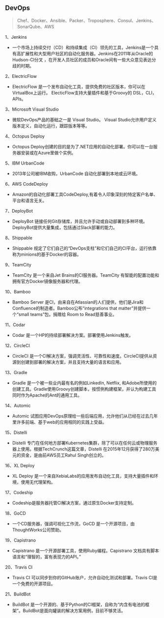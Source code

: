 ## DevOps

> Chef、Docker、Ansible、Packer、Troposphere、Consul、Jenkins、SonarQube、AWS


1、Jenkins
- 一个市场上持续交付（CD）和持续集成（CI）领先的工具，Jenkins是一个具有高扩展性和大型用户社区的自动化服务器。Jenkins在2011年从Oracle的Hudson-CI分叉 ，在开发人员社区的成员和Oracle间有一些大众意见表达分歧的时期。

2、ElectricFlow

- ElectricFlow 是一个发布自动化工具，提供免费的社区版本，你可以在VirtualBox上运行。 ElecticFlow支持大量插件和基于Groovy的 DSL，CLI，APIs。

3、Microsoft Visual Studio

- 微软DevOps产品的基础之一是 Visual Studio。 Visual Studio允许用户定义版本定义，自动化运行，跟踪版本等等。

4、Octopus Deploy

- Octopus Deploy创建的目的是为了.NET应用的自动化部署。你可以在一台服务器安装或在Azure里做个实例。

5、IBM UrbanCode

- 2013年公司被IBM收购，UrbanCode 自动化部署到本地或云环境。

6、AWS CodeDeploy

- Amazon的自动化部署工具CodeDeploy,有着令人印象深刻的特定客户名单、平台和语言无关。

7、DeployBot

- DeployBot 链接任何Git存储库，并且允许手动或自动部署到多种环境。DeployBot提供大量集成，包括通过Slack部署的能力。

8、Shippable

- Shippable 规定了它们自己的“DevOps支柱”和它们自己的CI平台，运行依靠称为minions的基于Docker的容器。

9、TeamCity

- TeamCity 是一个来自Jet Brains的CI服务器。TeamCity 有智能的配置功能和拥有官方Docker镜像服务器和代理。

10、Bamboo

- Bamboo Server 是CI，由来自在Atlassian的人们提供，他们是Jira和Confluence的制造者。Bamboo公布“integrations that matter”并提供一个“small teams”包，捐赠给 Room to Read慈善事业。

11、Codar

- Codar 是一个HP的持续部署解决方案。部署使用Jenkins触发。

12、CircleCI

- CircleCI 是一个CI解决方案，强调灵活性、可靠性和速度。CircleCI提供从资源到创建到部署的解决方案，并且支持大量的语言和应用。

13、Gradle

- Gradle 是一个被一些业内最有名的例如LinkedIn, Netflix, 和Adobe所使用的创建工具。Gradle使用Groovy创建脚本，按惯例构建框架，并认为构建工具同时作为Apache的Ant的通用工具。

14、Automic

- Automic 试图应用DevOps原理给一些后端应用，允许他们从已经在过去几年里许多前端、基于web的应用相同的实践上受益。

15、Distelli

- Distelli 专门在任何地方部署Kubernetes集群，除了可以在任何云或物理服务器上使用。根据TechCrunch这篇文章，Distelli 在2015年12月获得了280万美元的资金，是由前AWS员工Rahul Singh创立的。

16、XL Deploy

- XL Deploy 是一个来自XebiaLabs的应用发布自动化工具，支持大量插件和环境，使用无代理架构。

17、Codeship

- Codeship是服务器托管CI解决方案，通过原生Docker支持定制。

18、GoCD

- 一个CD服务器，强调可视化工作流，GoCD 是一个开源项目，由ThoughtWorks公司赞助。

19、Capistrano

- Capistrano 是一个开源部署工具，使用Ruby编程。Capistrano 文档具有脚本语言和“理智的，富有表现力的API。”

20、Travis CI

- Travis CI 可以同步到你的GitHub账户，允许自动化测试和部署。Travis CI是一个免费的开源项目。

21、BuildBot

- BuildBot 是一个开源的、基于Python的CI框架，自称为“内含有电池的框架”。BuildBot是面向罐装的解决方案用例，目前不够灵活。